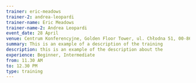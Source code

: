 ```yaml
---
trainer: eric-meadows
trainer-2: andrea-leopardi
trainer-name: Eric Meadows
trainer-name-2: Andrea Leopardi
event_date: 28 April
venue: Centrum Konferencyjne, Golden Floor Tower, ul. Chłodna 51, 00-867 Warszawa
summary: This is an example of a description of the training
description: this is an example of the description about the
experience: Beginner, Intermediate
from: 11.30 AM
to: 12.30 PM
type: training
---
```

